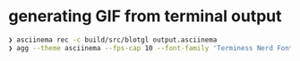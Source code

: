 # generating GIF from terminal output

```sh
❯ asciinema rec -c build/src/blotgl output.asciinema
❯ agg --theme asciinema --fps-cap 10 --font-family 'Terminess Nerd Font Mono' --font-size 10 --line-height 1 --renderer fontdue  output.asciinema output.gif
```
